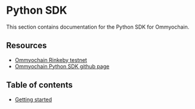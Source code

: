 # Python SDK

This section contains documentation for the Python SDK for Ommyochain.

## Resources

- [Ommyochain Rinkeby testnet](https://rinkeby.ommyochain.io)
- [Ommyochain Python SDK github page](https://github.com/ommyochain-sdk/ommyochain-python)

## Table of contents

- [Getting started](./tutorial)

